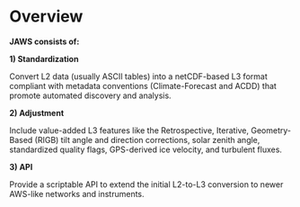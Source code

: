 Overview
========

**JAWS consists of:**

**1) Standardization**

Convert L2 data (usually ASCII tables) into a netCDF-based L3 format compliant with metadata conventions (Climate-Forecast and ACDD) that promote automated discovery and analysis. 

**2) Adjustment**

Include value-added L3 features like the Retrospective, Iterative, Geometry-Based (RIGB) tilt angle and direction corrections, solar zenith angle, standardized quality flags, GPS-derived ice velocity, and turbulent fluxes.

**3) API**

Provide a scriptable API to extend the initial L2-to-L3 conversion to newer AWS-like networks and instruments.

